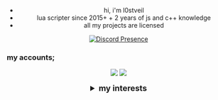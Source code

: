 <div align="center">

- hi, i'm l0stveil
- lua scripter since 2015+ + 2 years of js and c++ knowledge
- all my projects are licensed


[![Discord Presence](https://lanyard.cnrad.dev/api/1311743263241277462?idleMessage=im%20probably%20scripting%20rn..&theme=dark)](https://discord.com/users/1311743263241277462)


</div>
<h3>my accounts;</h3>
<p align="center">
   <a href="https://discord.com/users/1311743263241277462" target"blank_"><img src="https://img.shields.io/badge/discord%20-7289DA.svg?&style=for-the-badge&logo=discord&logoColor=white"></a>
    <a href="https://github.com/L0stVeil" target"blank_"><img src="https://img.shields.io/badge/GitHub%20-191717.svg?&style=for-the-badge&logo=github&logoColor=white">
</a>

<details align="center">
  <summary style="font-weight: bold; font-size: 18px">my interests</summary>
 <code><img height="20" src="https://raw.githubusercontent.com/github/explore/80688e429a7d4ef2fca1e82350fe8e3517d3494d/topics/javascript/javascript.png"></code>
   <code><img height="20" src="https://raw.githubusercontent.com/github/explore/80688e429a7d4ef2fca1e82350fe8e3517d3494d/topics/python/python.png"></code>
   <code><img height="20" src="https://raw.githubusercontent.com/github/explore/80688e429a7d4ef2fca1e82350fe8e3517d3494d/topics/lua/lua.png"></code>
   <code><img height="20" src="https://raw.githubusercontent.com/github/explore/80688e429a7d4ef2fca1e82350fe8e3517d3494d/topics/cpp/cpp.png"></code>
   <code><img height="20" src="https://raw.githubusercontent.com/github/explore/80688e429a7d4ef2fca1e82350fe8e3517d3494d/topics/visual-studio-code/visual-studio-code.png"></code>
</details>
